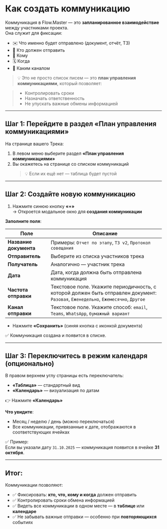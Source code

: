 # Как создать коммуникацию

Коммуникация в Flow.Master — это **запланированное взаимодействие** между участниками проекта.  
Она служит для фиксации:

- ✉️ Что именно будет отправлено (документ, отчёт, ТЗ)
- 📌 Кто должен отправить
- 🎯 Кому
- 🗓️ Когда
- 🔗 Каким каналом

> 💡 Это не просто список писем — это **план управления коммуникациями**, который позволяет:

> - Контролировать сроки
> - Назначать ответственность
> - Не упускать важные обмены информацией

---

## Шаг 1: Перейдите в раздел «План управления коммуникациями»

На странице вашего Трека:

1. В левом меню выберите раздел **«План управления коммуникациями»**
2. Вы окажетесь на странице со списком коммуникаций  
   > 💡 Если их ещё нет — таблица будет пустой

---

## Шаг 2: Создайте новую коммуникацию

1. Нажмите синюю кнопку **«+»**  
   → Откроется модальное окно для **создания коммуникации**

**Заполните поля**:

| Поле | Описание |
|------|--------|
| **Название документа** | Примеры: `Отчет по этапу`, `ТЗ v2`, `Протокол совещания` |
| **Отправитель** | Выберите из списка участников трека |
| **Получатель** | Аналогично — участник трека |
| **Дата** | Дата, когда должна быть отправлена коммуникация |
| **Частота отправки** | Текстовое поле. Укажите периодичность, с которой должен быть отправлен документ: `Разовая`, `Еженедельно`, `Ежемесячно`, `Другое` |
| **Канал отправки** | Текстовое поле. Укажите способ: `email`, `Teams`, `WhatsApp`, `бумажный вариант` |

- Нажмите **«Сохранить»** (синяя кнопка с иконкой документа)

✅ Коммуникация создана и появится в списке.

---

## Шаг 3: Переключитесь в режим календаря (опционально)

В правом верхнем углу страницы есть переключатель:

- **«Таблица»** — стандартный вид
- **«Календарь»** — визуализация по датам

👉 Нажмите **«Календарь»**

**Что увидите**:
- Месяц / неделю / день (можно переключаться)
- Все коммуникации, привязанные к дате, отображаются в соответствующих ячейках

✅ Пример:  
Если вы указали дату `31.10.2025` — коммуникация появится в ячейке **31 октября**.

---

## Итог:

Коммуникации позволяют:

- ✅ Фиксировать: **кто, что, кому и когда** должен отправить
- ✅ Контролировать сроки обмена информацией
- ✅ Видеть все коммуникации в одном месте — в **таблице** или **календаре**
- ✅ Не забывать важные отправки — особенно при **повторяющихся** событиях

